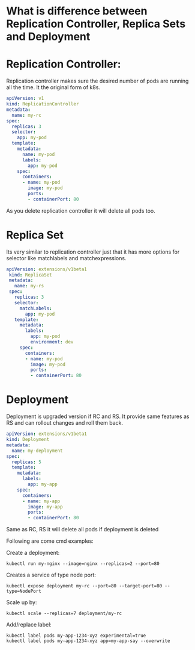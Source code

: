 # What is difference between Replication Controller, Replica Sets and Deployment

# Replication Controller:
Replication controller makes sure the desired number of pods are running all the time. It the original form of k8s.

```yaml
apiVersion: v1
kind: ReplicationController
metadata:
  name: my-rc
spec:
  replicas: 3
  selector:
    app: my-pod
  template:
    metadata:
      name: my-pod
      labels:
        app: my-pod
    spec:
      containers:
      - name: my-pod
        image: my-pod
        ports:
        - containerPort: 80
```

As you delete replication controller it will delete all pods too.


# Replica Set
Its very similar to replication controller just that it has more options for selector like matchlabels and matchexpressions.

```yaml
apiVersion: extensions/v1beta1
 kind: ReplicaSet
 metadata:
   name: my-rs
 spec:
   replicas: 3
   selector:
     matchLabels:
       app: my-pod
   template:
     metadata:
       labels:
         app: my-pod
         environment: dev
     spec:
       containers:
       - name: my-pod
         image: my-pod
         ports:
         - containerPort: 80
```

# Deployment

Deployment is upgraded version if RC and RS. It provide same features as RS and can rollout changes and roll them back.

```yaml
apiVersion: extensions/v1beta1
kind: Deployment
metadata:
  name: my-deployment
spec:
  replicas: 5
  template:
    metadata:
      labels:
        app: my-app
    spec:
      containers:
      - name: my-app
        image: my-app
        ports:
        - containerPort: 80
```

Same as RC, RS it will delete all pods if deployment is deleted

Following are come cmd examples:

Create a deployment:
```shell
kubectl run my-nginx --image=nginx --replicas=2 --port=80
```

Creates a service of type node port:
```shell
kubectl expose deployment my-rc --port=80 --target-port=80 --type=NodePort
```

Scale up by:
```shell
kubectl scale --replicas=7 deployment/my-rc
```

Add/replace label:
```shell
kubectl label pods my-app-1234-xyz experimental=true
kubectl label pods my-app-1234-xyz app=my-app-say --overwrite
```


